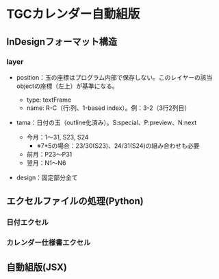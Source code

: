 # TGCカレンダー自動組版

## InDesignフォーマット構造
### layer
- position：玉の座標はプログラム内部で保存しない。このレイヤーの該当objectの座標（左上）が基準になる。
  - type: textFrame
  - name: R-C（行:列、1-based index）。例：3-2（3行2列目）

- tama：日付の玉（outline化済み）。S:special、P:preview、N:next
  - 今月：1〜31, S23, S24
    - ※7*5の場合：23/30(S23)、24/31(S24)の組み合わせも必要
  - 前月：P23〜P31
  - 翌月：N1〜N6

- design：固定部分全て


## エクセルファイルの処理(Python)
### 日付エクセル
### カレンダー仕様書エクセル

## 自動組版(JSX)
